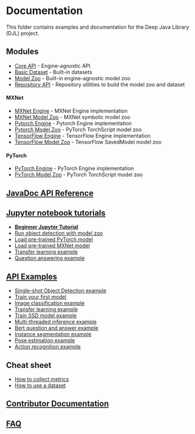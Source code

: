 # Documentation

This folder contains examples and documentation for the Deep Java Library (DJL) project.

## Modules

- [Core API](../api/README.md) - Engine-agnostic API
- [Basic Dataset](../basicdataset/README.md) - Built-in datasets
- [Model Zoo](../model-zoo/README.md) - Built-in engine-agnostic model zoo
- [Repository API](../repository/README.md) - Repository utilities to build the model zoo and dataset
#### MXNet
- [MXNet Engine](../mxnet/mxnet-engine/README.md) - MXNet Engine implementation
- [MXNet Model Zoo](../mxnet/mxnet-model-zoo/README.md) - MXNet symbolic model zoo
- [Pytorch Engine](../pytorch/pytorch-engine/README.md) - Pytorch Engine implementation
- [Pytorch Model Zoo](../pytorch/pytorch-model-zoo/README.md) - PyTorch TorchScript model zoo
- [TensorFlow Engine](../tensorflow/tensorflow-engine/README.md) - TensorFlow Engine implementation
- [TensorFlow Model Zoo](../tensorflow/tensorflow-model-zoo/README.md) - TensorFlow SavedModel model zoo

#### PyTorch
- [PyTorch Engine](../pytorc/pytorch-engine/README.md) - PyTorch Engine implementation
- [PyTorch Model Zoo](../pytorc/pytorch-model-zoo/README.md) - PyTorch TorchScript model zoo

## [JavaDoc API Reference](https://javadoc.djl.ai/)

## [Jupyter notebook tutorials](../jupyter)

- **[Beginner Jupyter Tutorial](../jupyter/tutorial)**
- [Run object detection with model zoo](../jupyter/object_detection_with_model_zoo.ipynb)
- [Load pre-trained PyTorch model](../jupyter/load_pytorch_model.ipynb)
- [Load pre-trained MXNet model](../jupyter/load_mxnet_model.ipynb)
- [Transfer learning example](../jupyter/transfer_learning_on_cifar10.ipynb)
- [Question answering example](../jupyter/BERTQA.ipynb)

## [API Examples](../examples/README.md)

- [Single-shot Object Detection example](../examples/docs/object_detection.md)
- [Train your first model](../examples/docs/train_mnist_mlp.md)
- [Image classification example](../examples/docs/image_classification.md)
- [Transfer learning example](../examples/docs/train_cifar10_resnet.md)
- [Train SSD model example](../examples/docs/train_pikachu_ssd.md)
- [Multi-threaded inference example](../examples/docs/multithread_inference.md)
- [Bert question and answer example](../examples/docs/BERT_question_and_answer.md)
- [Instance segmentation example](../examples/docs/instance_segmentation.md)
- [Pose estimation example](../examples/docs/pose_estimation.md)
- [Action recognition example](../examples/docs/action_recognition.md)

## Cheat sheet

- [How to collect metrics](how_to_collect_metrics.md)
- [How to use a dataset](development/how_to_use_dataset.md)

## [Contributor Documentation](development/README.md)

## [FAQ](faq.md)

